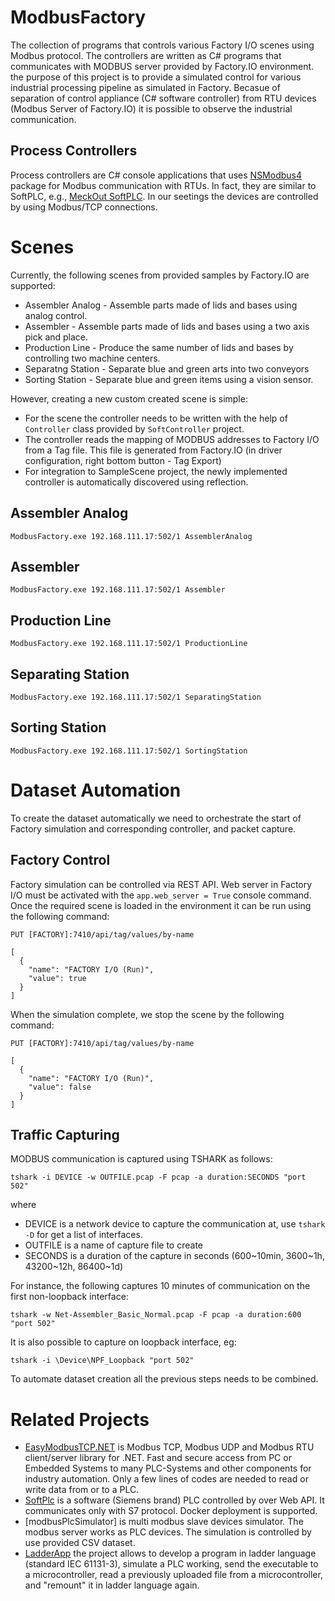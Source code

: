 # ModbusFactory

The collection of programs that controls various Factory I/O scenes using Modbus protocol. The controllers are written as C# programs
that communicates with MODBUS server provided by Factory.IO environment. the purpose of this project is to provide a simulated control 
for various industrial processing pipeline as simulated in Factory. Becasue of separation of control appliance (C# software controller) from RTU devices (Modbus Server of Factory.IO)
it is possible to observe the industrial communication. 

## Process Controllers
Process controllers are C# console applications that uses [NSModbus4](https://www.nuget.org/packages/NSModbus4/) package 
for Modbus communication with RTUs. In fact, they are similar to SoftPLC, e.g., [MeckOut SoftPLC](http://meckout.com/).
In our seetings the devices are controlled by using Modbus/TCP connections. 

# Scenes

Currently, the following scenes from provided samples by Factory.IO are supported:

* Assembler Analog - Assemble parts made of lids and bases using analog control.
* Assembler - Assemble parts made of lids and bases using a two axis pick and place. 
* Production Line - Produce the same number of lids and bases by controlling two machine centers. 
* Separatng Station - Separate blue and green arts into two conveyors
* Sorting Station - Separate blue and green items using a vision sensor.

However, creating a new custom created scene is simple:

* For the scene the controller needs to be written with the help of `Controller` class provided by `SoftController` project.
* The controller reads the mapping of MODBUS addresses to Factory I/O from a Tag file. This file is generated from Factory.IO (in driver configuration, right bottom button - Tag Export) 
* For integration to SampleScene project, the newly implemented controller is automatically discovered using reflection.

## Assembler Analog


```
ModbusFactory.exe 192.168.111.17:502/1 AssemblerAnalog
```

## Assembler

```
ModbusFactory.exe 192.168.111.17:502/1 Assembler 
```

## Production Line

```
ModbusFactory.exe 192.168.111.17:502/1 ProductionLine 
```
## Separating Station

```
ModbusFactory.exe 192.168.111.17:502/1 SeparatingStation 
```
## Sorting Station

```
ModbusFactory.exe 192.168.111.17:502/1 SortingStation 
```

# Dataset Automation

To create the dataset automatically we need to orchestrate the start of Factory simulation and corresponding controller, and packet capture. 

## Factory Control

Factory simulation can be controlled via REST API. Web server in Factory I/O must be activated with the `app.web_server = True` console command.
Once the required scene is loaded in the environment it can be run using the following command:

```
PUT [FACTORY]:7410/api/tag/values/by-name

[
  {
    "name": "FACTORY I/O (Run)",
    "value": true
  }
]
```

When the simulation complete, we stop the scene by the following command:

```
PUT [FACTORY]:7410/api/tag/values/by-name

[
  {
    "name": "FACTORY I/O (Run)",
    "value": false
  }
]
```


## Traffic Capturing

MODBUS communication is captured using TSHARK as follows:

```
tshark -i DEVICE -w OUTFILE.pcap -F pcap -a duration:SECONDS "port 502"
```
where
* DEVICE is a network device to capture the communication at, use `tshark -D` for get a list of interfaces.
* OUTFILE is a name of capture file to create
* SECONDS is a duration of the capture in seconds (600~10min, 3600~1h, 43200~12h, 86400~1d)

For instance, the following captures 10 minutes of communication on the first non-loopback interface:

```
tshark -w Net-Assembler_Basic_Normal.pcap -F pcap -a duration:600 "port 502"
```

It is also possible to capture on loopback interface, eg:

```
tshark -i \Device\NPF_Loopback "port 502"
```

To automate dataset creation all the previous steps needs to be combined.


# Related Projects

* [EasyModbusTCP.NET](https://github.com/rossmann-engineering/EasyModbusTCP.NET) is Modbus TCP, Modbus UDP and Modbus RTU client/server library for .NET. Fast and secure access from PC or Embedded Systems to many PLC-Systems and other components for industry automation. Only a few lines of codes are needed to read or write data from or to a PLC.
* [SoftPlc](https://github.com/fbarresi/SoftPlc) is a software (Siemens brand) PLC controlled by over Web API. It communicates only with S7 protocol. Docker deployment is supported.
* [modbusPlcSimulator] is multi modbus slave devices simulator. The modbus server works as PLC devices. The simulation is controlled by use provided CSV dataset.
* [LadderApp](https://github.com/taleswsouza/LadderApp) the project allows to develop a program in ladder language (standard IEC 61131-3), simulate a PLC working, send the executable to a microcontroller, read a previously uploaded file from a microcontroller, and "remount" it in ladder language again.
